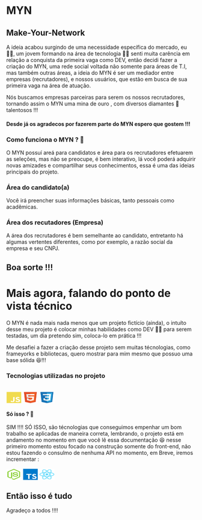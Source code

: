 #  <strong>MYN</strong>

<h2> Make-Your-Network </h2>
    
 A ideia acabou surgindo de uma necessidade específica do mercado, eu 👨‍🎓, um jovem formando na área de tecnologia 👨‍💻 senti muita carência em relação a conquista da primeira vaga como DEV,
 então decidi fazer a criação do MYN, uma rede social voltada não somente para áreas de T.I, mas também outras áreas, a ideia do MYN é ser um mediador entre empresas (recrutadores), e nossos usuários,
 que estão em busca de sua primeira vaga na área de atuação. 
 
 Nós buscamos empresas parceiras para serem os nossos recrutadores, tornando assim o MYN uma mina de ouro , com diversos diamantes 💎 talentosos !!!
 
 <h4> Desde já os agradecos por fazerem parte do MYN espero que gostem !!!</h4>
 
 <h3> Como funciona o MYN ? 🤔 </h3>
 
 O MYN possuí areá para candidatos e área para os recrutadores efetuarem as seleções, mas não se preocupe, é bem interativo, lá você poderá adquirir novas amizades e compartilhar seus conhecimentos,
 essa é uma das ideias principais do projeto.
 
 <h3> Área do candidato(a)</h3>
 
 Você irá preencher suas informações básicas, tanto pessoais como acadêmicas.
 
 <h3> Área dos recutadores (Empresa)</h3>
 
 A área dos recrutadores é bem semelhante ao candidato, entretanto há algumas vertentes diferentes, como por exemplo, a razão social da empresa e seu CNPJ.
 
 <h2> Boa sorte !!!</h2>
 
 # <h1> Mais agora, falando do ponto de vista técnico</h1>
 
 O MYN é nada mais nada menos que um projeto fictício (ainda), o intuíto desse meu projeto é colocar minhas habilidades como DEV 👨‍💻 para serem testadas, um dia pretendo sim, coloca-lo em 
 prática !!!
 
 Me desafiei a fazer a criação desse projeto sem muitas técnologias, como frameyorks e bibliotecas, quero mostrar para mim mesmo que possuo uma base sólida 😆!!!
 
 <h3> Tecnologias utilizadas no projeto </h3>
 
 <div style="display: inline_block"><br>
  <img align="center" alt="Js" height="30" width="40" src="https://raw.githubusercontent.com/devicons/devicon/master/icons/javascript/javascript-plain.svg">
  <img align="center" alt="HTML" height="30" width="40" src="https://raw.githubusercontent.com/devicons/devicon/master/icons/html5/html5-original.svg">
  <img align="center" alt="CSS" height="30" width="40" src="https://raw.githubusercontent.com/devicons/devicon/master/icons/css3/css3-original.svg">
</div>  
 
 <h4> Só isso ? 🤔</h4>
 SIM !!!! SÓ ISSO, são técnologias que conseguimos empenhar um bom trabalho se aplicadas de maneira correta, lembrando, o projeto está em andamento no momento em que você lê essa documentação
 😆 nesse primeiro momento estou focado na construção somente do front-end, não estou fazendo o consulmo de nenhuma API no momento, em Breve, iremos incrementar :
 <div style="display: inline_block"><br>
    <img align="center" alt="Node" height="30" width="40" src="https://raw.githubusercontent.com/devicons/devicon/master/icons/nodejs/nodejs-original.svg">
    <img align="center" alt="Ts" height="30" width="40" src="https://raw.githubusercontent.com/devicons/devicon/master/icons/typescript/typescript-plain.svg">
    <img align="center" alt="React" height="30" width="40" src="https://raw.githubusercontent.com/devicons/devicon/master/icons/react/react-original.svg">
</div> 

<h2> Então isso é tudo</h2>

Agradeço a todos !!!!
 
 
 
 
 
 
 
 
 
 
 
 
 
 
 
 
 
 
 
